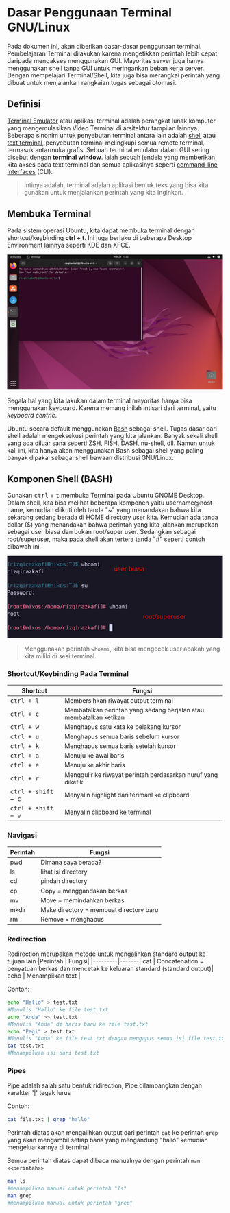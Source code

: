 # Dasar Penggunaan Terminal GNU/Linux
Pada dokumen ini, akan diberikan dasar-dasar penggunaan terminal.
Pembelajaran Terminal dilakukan karena mengetikkan perintah lebih cepat
daripada mengakses menggunakan GUI. Mayoritas server juga hanya menggunakan
shell tanpa GUI untuk meringankan beban kerja server. Dengan mempelajari
Terminal/Shell, kita juga bisa merangkai perintah yang dibuat untuk menjalankan
rangkaian tugas sebagai otomasi.

## Definisi
[Terminal Emulator](https://en.wikipedia.org/wiki/Terminal_emulator) atau
aplikasi terminal adalah perangkat lunak komputer yang mengemulasikan Video
Terminal di arsitektur tampilan lainnya. Beberapa sinonim untuk penyebutan
terminal antara lain adalah
[shell](https://en.wikipedia.org/wiki/Command-line_interface) atau [text
terminal](https://en.wikipedia.org/wiki/Text_terminal), penyebutan terminal
melingkupi semua remote terminal, termasuk antarmuka grafis. Sebuah terminal 
emulator dalam GUI sering disebut dengan __terminal window__. Ialah sebuah 
jendela yang memberikan kita akses pada text terminal dan semua aplikasinya
seperti [command-line
interfaces](https://en.wikipedia.org/wiki/Command-line_interface) (CLI).

> Intinya adalah, terminal adalah aplikasi bentuk teks yang bisa kita gunakan
> untuk menjalankan perintah yang kita inginkan.

## Membuka Terminal

Pada sistem operasi Ubuntu, kita dapat membuka terminal dengan shortcut/keybinding
__ctrl + t__. Ini juga berlaku di beberapa Desktop Environment lainnya seperti 
KDE dan XFCE.

![gnome-terminal](gnome-terminal.png)

Segala hal yang kita lakukan dalam terminal mayoritas hanya bisa menggunakan
keyboard. Karena memang inilah intisari dari terminal, yaitu _keyboard centric_.

Ubuntu secara default menggunakan
[Bash](https://en.wikipedia.org/wiki/Bash_(Unix_shell)) sebagai shell. Tugas
dasar dari shell adalah mengeksekusi perintah yang kita jalankan. Banyak sekali
shell yang ada diluar sana seperti ZSH, FISH, DASH, nu-shell, dll. Namun untuk
kali ini, kita hanya akan menggunakan Bash sebagai shell yang paling banyak dipakai
sebagai shell bawaan distribusi GNU/Linux.

## Komponen Shell (BASH)
Gunakan <kbd>ctrl</kbd> + <kbd>t</kbd> membuka Terminal pada Ubuntu GNOME Desktop.
Dalam shell, kita bisa melihat beberapa komponen yaitu username@host-name,
kemudian diikuti oleh tanda "~" yang menandakan bahwa kita sekarang sedang berada
di HOME directory user kita. Kemudian ada tanda dollar (\$) yang menandakan bahwa
perintah yang kita jalankan merupakan sebagai user biasa dan bukan root/super user.
Sedangkan sebagai root/superuser, maka pada shell akan tertera tanda "#" seperti 
contoh dibawah ini.

![bash-user](bash.png)

> Menggunakan perintah ```whoami```, kita bisa mengecek user apakah yang kita 
miliki di sesi terminal.

### Shortcut/Keybinding Pada Terminal


|Shortcut | Fungsi|
|---------|-------|
|<kbd>ctrl + l</kbd> | Membersihkan riwayat output terminal|
<kbd>ctrl + c</kbd> | Membatalkan perintah yang sedang berjalan atau membatalkan ketikan
<kbd>ctrl + w</kbd> | Menghapus satu kata ke belakang kursor
<kbd>ctrl + u</kbd> | Menghapus semua baris sebelum kursor
<kbd>ctrl + k</kbd> | Menghapus semua baris setelah kursor
<kbd>ctrl + a</kbd> | Menuju ke awal baris
<kbd>ctrl + e</kbd> | Menuju ke akhir baris
<kbd>ctrl + r</kbd> | Menggulir ke riwayat perintah berdasarkan huruf yang diketik
<kbd>ctrl + shift + c</kbd> | Menyalin highlight dari terimanl ke clipboard
<kbd>ctrl + shift + v</kbd> | Menyalin clipboard ke terminal

### Navigasi
|Perintah | Fungsi|
|---------|-------|
pwd|Dimana saya berada?|
ls|lihat isi directory|
cd|pindah directory|
cp|Copy = menggandakan berkas|
mv|Move = memindahkan berkas|
mkdir| Make directory = membuat directory baru|
rm| Remove = menghapus |

### Redirection
Redirection merupakan metode untuk mengalihkan standard output ke tujuan lain
|Perintah | Fungsi|
|---------|-------|
cat | Concatenation = penyatuan berkas dan mencetak ke keluaran standard (standard output)|
echo | Menampilkan text |

Contoh:
```bash
echo "Hallo" > test.txt 
#Menulis "Hallo" ke file test.txt
echo "Anda" >> test.txt 
#Menulis "Anda" di baris baru ke file test.txt
echo "Pagi" > test.txt 
#Menulis "Anda" ke file test.txt dengan mengapus semua isi file test.txt sebelumnya
cat test.txt
#Menampilkan isi dari test.txt
```

### Pipes
Pipe adalah salah satu bentuk ridirection, Pipe dilambangkan dengan karakter '|' tegak lurus

Contoh:
```bash
cat file.txt | grep "hallo"
```
Perintah diatas akan mengalihkan output dari perintah ```cat``` ke perintah ```grep``` yang akan mengambil setiap baris yang mengandung "hallo" kemudian mengeluarkannya di terminal.

Semua perintah diatas dapat dibaca manualnya dengan perintah ```man <<perintah>>```


```bash
man ls
#menampilkan manual untuk perintah "ls"
man grep
#menampilkan manual untuk perintah "grep"
```


